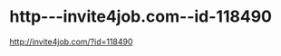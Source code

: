 http---invite4job.com--id-118490
================================

http://invite4job.com/?id=118490
